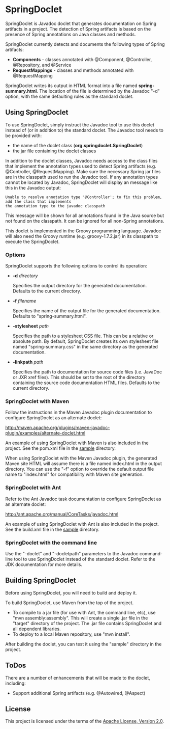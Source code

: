 # SpringDoclet

SpringDoclet is Javadoc doclet that generates documentation on Spring artifacts in a project. The detection of
Spring artifacts is based on the presence of Spring annotations on Java classes and methods.

SpringDoclet currently detects and documents the following types of Spring artifacts:

  + **Components** - classes annotated with @Component, @Controller, @Repository, and @Service
  + **RequestMappings** - classes and methods annotated with @RequestMapping

SpringDoclet writes its output in HTML format into a file named **spring-summary.html**. The location of the file is
determined by the Javadoc "-d" option, with the same defaulting rules as the standard doclet.

## Using SpringDoclet

To use SpringDoclet, simply instruct the Javadoc tool to use this doclet instead of (or in addition to) the standard
doclet. The Javadoc tool needs to be provided with:

  + the name of the doclet class (**org.springdoclet.SpringDoclet**)
  + the jar file containing the doclet classes

In addition to the doclet classes, Javadoc needs access to the class files that implement the annotation types
used to detect Spring artifacts (e.g. @Controller, @RequestMapping). Make sure the necessary Spring jar files are
in the classpath used to run the Javadoc tool. If any annotation types cannot be located by Javadoc, SpringDoclet will
display an message like this in the Javadoc output:

    Unable to resolve annotation type '@Controller'; to fix this problem, add the class that implements
    the annotation type to the javadoc classpath

This message will be shown for all annotations found in the Java source but not found on the classpath. It can be 
ignored for all non-Spring annotations.

This doclet is implemented in the Groovy programming language. Javadoc will also need the Groovy runtime (e.g.
groovy-1.7.2.jar) in its classpath to execute the SpringDoclet.

### Options

SpringDoclet supports the following options to control its operation:

  + **-d** _directory_

    Specifies the output directory for the generated documentation. Defaults to the current directory.

  + **-f** _filename_

    Specifies the name of the output file for the generated documentation. Defaults to "spring-summary.html".

  + **-stylesheet** _path_

    Specifies the path to a stylesheet CSS file. This can be a relative or absolute path. By default, SpringDoclet
    creates its own stylesheet file named "spring-summary.css" in the same directory as the generated documentation.
    
  + **-linkpath** _path_

    Specifies the path to documentation for source code files (i.e. JavaDoc or JXR xref files). This should be set
    to the root of the directory containing the source code documentation HTML files. Defaults to the current directory.

### SpringDoclet with Maven

Follow the instructions in the Maven Javadoc plugin documentation to configure SpringDoclet as an alternate doclet:

<http://maven.apache.org/plugins/maven-javadoc-plugin/examples/alternate-doclet.html>

An example of using SpringDoclet with Maven is also included in the project. See the pom.xml file in the
[sample](http://github.com/scottfrederick/springdoclet/tree/master/sample) directory.

When using SpringDoclet with the Maven Javadoc plugin, the generated Maven site HTML will assume there is a file named
index.html in the output directory. You can use the "-f" option to override the default output file name to
"index.html" for compatibility with Maven site generation.

### SpringDoclet with Ant

Refer to the Ant Javadoc task documentation to configure SpringDoclet as an alternate doclet:

<http://ant.apache.org/manual/CoreTasks/javadoc.html>

An example of using SpringDoclet with Ant is also included in the project. See the build.xml file in the
[sample](http://github.com/scottfrederick/springdoclet/tree/master/sample) directory.

### SpringDoclet with the command line

Use the "-doclet" and "-docletpath" parameters to the Javadoc command-line tool to use SpringDoclet instead of the
standard doclet. Refer to the JDK documentation for more details.

## Building SpringDoclet

Before using SpringDoclet, you will need to build and deploy it.

To build SpringDoclet, use Maven from the top of the project.

  + To compile to a jar file (for use with Ant, the command line, etc), use "mvn assembly:assembly". This will
    create a single .jar file in the "target" directory of the project. The .jar file contains SpringDoclet and
    all dependent libraries.
  + To deploy to a local Maven repository, use "mvn install".

After building the doclet, you can test it using the "sample" directory in the project. 

## ToDos

There are a number of enhancements that will be made to the doclet, including:

  + Support additional Spring artifacts (e.g. @Autowired, @Aspect)

## License

This project is licensed under the terms of the [Apache License, Version 2.0](http://www.apache.org/licenses/LICENSE-2.0.html).

